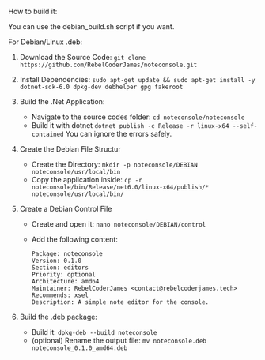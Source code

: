 How to build it:

You can use the debian_build.sh script if you want.

For Debian/Linux .deb:

1. Download the Source Code:
    `git clone https://github.com/RebelCoderJames/noteconsole.git`

2. Install Dependencies:
    `sudo apt-get update && sudo apt-get install -y dotnet-sdk-6.0 dpkg-dev debhelper gpg fakeroot`

3. Build the .Net Application:
    - Navigate to the source codes folder:
        `cd noteconsole/noteconsole`
    - Build it with dotnet
        `dotnet publish -c Release -r linux-x64 --self-contained`
        You can ignore the errors safely.

4. Create the Debian File Structur
    - Create the Directory:
        `mkdir -p noteconsole/DEBIAN noteconsole/usr/local/bin`
    - Copy the application inside:
        `cp -r noteconsole/bin/Release/net6.0/linux-x64/publish/* noteconsole/usr/local/bin/`

5. Create a Debian Control File
    - Create and open it:
        `nano noteconsole/DEBIAN/control`
    - Add the following content:

        ```
        Package: noteconsole
        Version: 0.1.0
        Section: editors
        Priority: optional
        Architecture: amd64
        Maintainer: RebelCoderJames <contact@rebelcoderjames.tech>
        Recommends: xsel
        Description: A simple note editor for the console.
        ```

6. Build the .deb package:
    - Build it:
        `dpkg-deb --build noteconsole`
    - (optional) Rename the output file:
        `mv noteconsole.deb noteconsole_0.1.0_amd64.deb`
